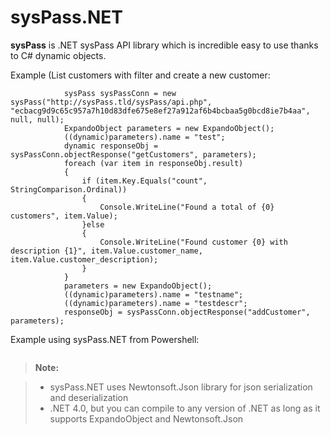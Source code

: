 # sysPass.NET
**sysPass** is .NET sysPass API library which is incredible easy to use thanks to C# dynamic objects.

Example (List customers with filter and create a new customer:
```
            sysPass sysPassConn = new sysPass("http://sysPass.tld/sysPass/api.php", "ecbacg9d9c65c957a7h10d83dfe675e8ef27a912af6b4bcbaa5g0bcd8ie7b4aa", null, null);
            ExpandoObject parameters = new ExpandoObject();
            ((dynamic)parameters).name = "test";
            dynamic responseObj = sysPassConn.objectResponse("getCustomers", parameters);
            foreach (var item in responseObj.result)
            {
                if (item.Key.Equals("count", StringComparison.Ordinal))
                {
                    Console.WriteLine("Found a total of {0} customers", item.Value);
                }else
                {
                    Console.WriteLine("Found customer {0} with description {1}", item.Value.customer_name, item.Value.customer_description);
                }
            }
            parameters = new ExpandoObject();
            ((dynamic)parameters).name = "testname";
            ((dynamic)parameters).name = "testdescr";
            responseObj = sysPassConn.objectResponse("addCustomer", parameters);
```

Example using sysPass.NET from Powershell:
```

```

> **Note:**

> - sysPass.NET uses Newtonsoft.Json library for json serialization and deserialization
> - .NET 4.0, but you can compile to any version of .NET as long as it supports ExpandoObject and Newtonsoft.Json 